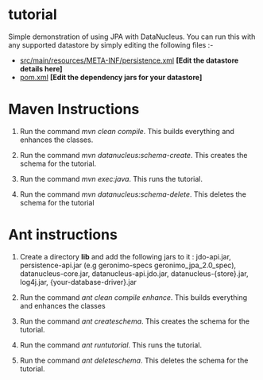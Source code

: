 tutorial
========

Simple demonstration of using JPA with DataNucleus.
You can run this with any supported datastore by simply editing the following
files :-

* <a href="https://github.com/datanucleus/sample-jpa/blob/master/tutorial/src/main/resources/META-INF/persistence.xml">src/main/resources/META-INF/persistence.xml</a>   **[Edit the datastore details here]**
* <a href="https://github.com/datanucleus/sample-jpa/blob/master/tutorial/pom.xml">pom.xml</a>   **[Edit the dependency jars for your datastore]**

Maven Instructions
==================
1. Run the command *mvn clean compile*. This builds everything and enhances the
   classes.

2. Run the command *mvn datanucleus:schema-create*. This creates the schema for
   the tutorial.

3. Run the command *mvn exec:java*. This runs the tutorial.

4. Run the command *mvn datanucleus:schema-delete*. This deletes the schema for
   the tutorial


Ant instructions
================
1. Create a directory **lib** and add the following jars to it : jdo-api.jar,
   persistence-api.jar (e.g geronimo-specs geronimo_jpa_2.0_spec), datanucleus-core.jar, datanucleus-api.jdo.jar,
   datanucleus-{store}.jar, log4j.jar, {your-database-driver}.jar

2. Run the command *ant clean compile enhance*. This builds everything and
   enhances the classes

3. Run the command *ant createschema*. This creates the schema for the
   tutorial.

4. Run the command *ant runtutorial*. This runs the tutorial.

5. Run the command *ant deleteschema*. This deletes the schema for the
   tutorial.
